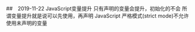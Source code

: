 ##　2019-11-22
    JavaScript变量提升
    只有声明的变量会提升，初始化的不会
    所谓变量提升就是说可以先使用，再声明
    JavaScript 严格模式(strict mode)不允许使用未声明的变量